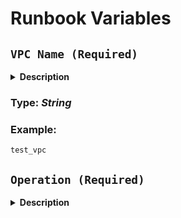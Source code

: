 # Runbook Variables

## **`VPC Name (Required)`** 

  <details>
  <summary><b>Description</b></summary>
  This variable represents the name of a Nutanix Virtual Private Cloud (VPC) and is used to identify and reference a specific VPC within a Nutanix environment.
  Nutanix VPC (Virtual Private Cloud) is a virtual network infrastructure provided by Nutanix for managing and organizing resources within a cloud environment. It is designed to create isolated network environments where virtual machines (VMs) and other resources can be deployed and interconnected securely.

  In Nutanix, a VPC allows users to define their own private network space with its own IP address range, subnets, and routing rules. It provides a logical abstraction of the network infrastructure, enabling users to create multiple VPCs within a Nutanix cluster and isolate resources based on different requirements, applications, or tenants.

  Key features and benefits of Nutanix VPC include:

    Network Isolation: VPCs enable logical network isolation, allowing different environments or tenants to operate independently within their own private network space.

    IP Address Management: Users can define their IP address range and subnets for each VPC, ensuring efficient IP address management and minimizing conflicts.

    Security and Segmentation: VPCs provide security controls, such as security groups, network access control lists (ACLs), and routing policies, to enforce access control and traffic segmentation between different VPCs or resources.

    Scalability and Flexibility: Nutanix VPCs can be easily scaled up or down based on resource requirements. They provide flexibility in terms of adding or removing subnets, updating IP address ranges, and adjusting network configurations.

    Connectivity Options: VPCs can be connected to other networks, such as on-premises data centers or external networks, using VPN (Virtual Private Network) or direct connectivity options, enabling hybrid cloud deployments.

  Nutanix VPCs play a vital role in managing and organizing the network infrastructure within Nutanix environments, enabling secure and isolated deployments of virtual resources..
  </details>  
    
  ### **Type:** _String_

  ### **Example:**
  ```
  test_vpc
  ```

## **`Operation (Required)`**

  <details>
    <summary><b>Description</b></summary>
    This variable is used to specify the type of operation to perform on a Nutanix VPC. It should be set to either 'create', 'update', or 'delete' to indicate the desired action.

    Options:

        create: Set this option to create a new VPC.
        update: Set this option to modify an existing VPC.
        delete: Set this option to remove an existing VPC.
        </details>

  ### **Type:** _String_

  #### **Example:**
  ```
  create / update / delete
  ```

## **`VPC UUID (Required)`**

  <details>
    <summary><b>Description</b></summary>
    The VPC UUID refers to the unique identifier assigned to a Virtual Private Cloud (VPC) within the Nutanix infrastructure. This UUID is a string of characters that serves as a globally unique identifier for the VPC.

  </details>

  ### **Type:** _String_

  ### **Example:**
  ```
  886fa64c-ec19-407d-91bf-d2a5f310dc19
  ```

## **`External Subnet UUID (Required)`**

  <details>
    <summary><b>Description</b></summary>
    The External Subnet UUID refers to the unique identifier assigned to an external subnet within the Nutanix infrastructure. This UUID is a string of characters that serves as a globally unique identifier for the external subnet.
  </details>

  #### **Type:** _String_

  ### **Example:**
  ```
  ec2c7ade-141d-4c19-a036-36c5bda31a73
  ```

## **`Externally Routable IP with prefix (Required)`**

  <details>
  <summary><b>Description</b></summary>
  Externally routable IP with prefix refers to an IP address range that can be used to route traffic to and from the internet or external networks. It is typically associated with a Virtual Private Cloud (VPC) to enable communication between the VPC and external entities.

  The externally routable IP with prefix consists of an IP address and a subnet prefix length, usually represented as CIDR notation (e.g., 192.168.0.0/24). The IP address range specified within the prefix is routable on the internet, allowing traffic to flow between the VPC and external networks.

  When configuring a Nutanix VPC, you can define an externally routable IP range to allocate to the VPC. This IP range will be used for assigning IP addresses to the resources within the VPC, such as virtual machines or containers, that require connectivity to external networks.

  The specific procedure for configuring the externally routable IP with prefix in Nutanix may vary depending on the Nutanix software version and management interface being used. It is typically done during the creation or configuration of the VPC, where you can specify the desired IP range and prefix length for external connectivity.

  By assigning an externally routable IP with prefix to a Nutanix VPC, you enable communication between resources within the VPC and external networks, allowing them to access the internet and interact with other external systems.
  </details>

  #### **Type:** _String_

  ### **Example:**
  ```
  10.10.10.0/24
  ```

  ## **`DNS Server (Required)`**

  <details>
    <summary><b>Description</b></summary>
    Virtual Private Cloud (VPC) can have its own DNS (Domain Name System) servers configured. These DNS servers are responsible for resolving domain names to IP addresses within the VPC.

    When setting up a Nutanix VPC, you have the option to configure DNS server IP addresses specific to the VPC. This allows the resources within the VPC to resolve domain names and access resources using hostnames.

    To configure DNS server settings for a Nutanix VPC, you would typically provide the IP addresses of the DNS servers during the VPC creation or configuration process. The exact procedure may vary depending on the Nutanix software version and management interface you are using.

    Once the DNS server IP addresses are configured for the VPC, the resources within the VPC can use these DNS servers for domain name resolution. This ensures that hostnames can be resolved to their corresponding IP addresses, enabling proper network communication and access to resources within the VPC.

    It's important to ensure that the DNS servers configured for the Nutanix VPC are operational and accessible from the VPC's resources. This can be verified by performing DNS resolution tests from within the VPC to ensure that domain names can be resolved correctly.

    Note that the actual DNS server IP addresses may vary based on your specific network configuration and requirements within the Nutanix VPC. It is recommended to consult your network infrastructure documentation or contact your network administrator to obtain the correct DNS server IP addresses for your environment.
   </details>

  #### **Type:** _String_

  ### **Example:**
  ```
  dns.sys.com
  ```

## **`PC IP (Required)`**

  <details>
  <summary><b>Description</b></summary>
  The Nutanix Prism Central IP is the network address or IP address of the Nutanix Prism Central management platform. It is the location where you can access the central management console for managing Nutanix clusters, including virtualization, storage, and networking resources. You can use this IP address to connect to the Prism Central instance from a web browser or through API calls to automate management tasks. It is important to keep the Nutanix Prism Central IP secure, as it provides access to the management platform and the Nutanix clusters it manages.
  </details>

  #### **Type:** _String_

  #### **Example:**
  ```
  10.20.30.40
  ```

## **`PC Username (Required)`**

  <details>
  <summary><b>Description</b></summary>
  The Nutanix Prism Central Username variable is used to specify the username that is used to authenticate with the Nutanix Prism Central management interface.

  Prism Central is a web-based management interface that provides a centralized view of multiple Nutanix clusters. The Nutanix Prism Central Username variable should be set to the username that has been granted access to the Prism Central management interface.

  It is important to ensure that the Nutanix Prism Central Username variable is correctly configured and kept up-to-date to ensure that the Nutanix clusters can be managed effectively. The username specified in this variable should have the appropriate level of permissions to perform the required management tasks in Prism Central.
  </details>

  ### **Type:** _String_

  ### **Example:**
  ```
  admin
  ```

## **`PC Password (Required)`**

  <details>
  <summary><b>Description</b></summary>
  The Nutanix Prism Central Password variable is used to store the password that is used to authenticate with the Nutanix Prism Central management interface.

  Prism Central is a web-based management interface that provides a centralized view of multiple Nutanix clusters. The Nutanix Prism Central Password variable should be set to the password that corresponds to the username specified in the Nutanix Prism Central Username variable.

  It is important to ensure that the Nutanix Prism Central Password variable is kept secure and protected. The password should be stored in a secure manner, such as using a password manager or an encrypted file, and should not be shared with unauthorized individuals. Additionally, it is recommended to periodically change the password for security reasons.
  </details>

  #### **Type:** _String_

  #### **Example:**
  ```
  nutanix/12
  ```
